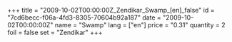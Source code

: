 +++
title = "2009-10-02T00:00:00Z_Zendikar_Swamp_[en]_false"
id = "7cd6becc-f06a-4fd3-8305-70604b92a187"
date = "2009-10-02T00:00:00Z"
name = "Swamp"
lang = ["en"]
price = "0.31"
quantity = 2
foil = false
set = "Zendikar"
+++
